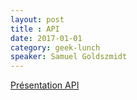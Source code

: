 ```yaml
---
layout: post
title : API
date: 2017-01-01
category: geek-lunch
speaker: Samuel Goldszmidt
---
```


[Présentation API](https://docs.google.com/presentation/d/1cQnqoZh0lxPSXIBry07TAi3085OHuF-n0ZZ0E8gfSgk/edit?usp=sharing)